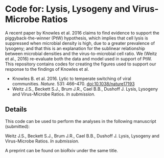 
Code for: Lysis, Lysogeny and Virus-Microbe Ratios
=============================

A recent paper by Knowles et al. 2016 claims to find evidence to support the piggyback-the-winner (PtW) hypothesis, which implies that cell lysis is suppressed when microbial density is high, due to a greater prevalence of lysogeny; and that this is an explanation for the sublinear relationship between microbial densities and the virus-to-microbial cell ratio. We (Weitz et al., 2016) re-evaluate both the data and model used in support of PtW. This repository contains codes for creating the figures used to support our response to the findings of Knowles et al.

 * Knowles B. et al. 2016. Lytic to temperate switching of viral communities. *Nature*. 531: 466–470. [doi:10.1038/nature17193](http://dx.doi.org/10.1038/nature17193)
 * Weitz J.S., Beckett S.J., Brum J.R., Cael B.B., Dushoff J. Lysis, Lysogeny and Virus-Microbe Ratios. *In submission.*


Details
--------

This code can be used to perform the analyses in the following manuscript (submitted):

Weitz J.S., Beckett S.J., Brum J.R., Cael B.B., Dushoff J. Lysis, Lysogeny and Virus-Microbe Ratios. *In submission.*

A preprint can be found on bioRxiv under the same title.  
